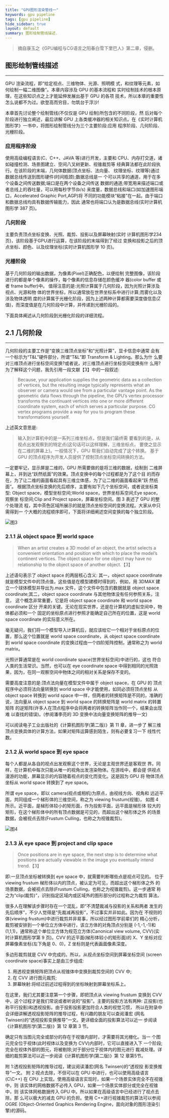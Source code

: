 ```yaml
---
title: "GPU图形渲染管线一"
keywords: gpu pipeline
tags: [gpu pipeline]
hide_sidebar: true
layout: default
summary: 图形绘制管线描述.
---
```


> 摘自康玉之《GPU编程与CG语言之阳春白雪下里巴人》第二章，侵删。

## 图形绘制管线描述
----
GPU 渲染流程，即“给定视点、三维物体、光源、照明模 式，和纹理等元素，如何绘制一幅二维图像”。本章内容涉及 GPU 的基本流程和 实时绘制技术的根本原理，在这些知识点之上才能延伸发展出基于 GPU 的各项 技术，所以本章的重要性怎么说都不为过。欲登高而穷目，勿筑台于浮沙!

本章首先讨论整个绘制管线(不仅仅是 GPU 绘制)所包含的不同阶段，然 后对每个阶段进行独立阐述，最后讲解 GPU 上各类缓冲器的相关知识点。在《实时计算机图形学》一书中，将图形绘制管线分为三个主要阶段:应用 程序阶段、几何阶段、光栅阶段。

### 应用程序阶段
使用高级编程语言(C、C++、JAVA 等)进行开发，主要和 CPU、内存打交道，诸如碰撞检测、场景图建立、空间八叉树更新、视锥裁剪等 经典算法都在此阶段执行。在该阶段的末端，几何体数据(顶点坐标、法向量、 纹理坐标、纹理等)通过数据总线传送到图形硬件(时间瓶颈);数据总线是一 个可以共享的通道，用于在多个设备之间传送数据;端口是在两个设备之间传送 数据的通道;带宽用来描述端口或者总线上的吞吐量，可以用每秒字节(b/s) 来度量，数据总线和端口(如加速图形端口，Accelerated Graphic Port,AGP)将 不同的功能模块“粘接”在一起。由于端口和数据总线均具有数据传输能力，因此 通常也将端口认为是数据总线(实时计算机图形学 387 页)。
### 几何阶段
主要负责顶点坐标变换、光照、裁剪、投影以及屏幕映射(实时 计算机图形学234页)，该阶段基于GPU进行运算，在该阶段的末端得到了经过 变换和投影之后的顶点坐标、颜色、以及纹理坐标(实时计算机图形学 10 页)。
### 光栅阶段
基于几何阶段的输出数据，为像素(Pixel)正确配色，以便绘制 完整图像，该阶段进行的都是单个像素的操作，每个像素的信息存储在颜色缓冲 器(color buffer 或者 frame buffer)中。
值得注意的是:光照计算属于几何阶段，因为光照计算涉及视点、光源和物 体的世界坐标，所以通常放在世界坐标系中进行计算;而雾化以及涉及物体透明 度的计算属于光栅化阶段，因为上述两种计算都需要深度值信息(Z 值)，而深度值是在几何阶段中计算，并传递到光栅阶段的。

下面具体阐述从几何阶段到光栅化阶段的详细流程。

## 2.1 几何阶段
----
几何阶段的主要工作是“变换三维顶点坐标”和“光照计算”，显卡信息中通常 会有一个标示为“T&L”硬件部分，所谓“T&L”即 Transform & Lighting。那么为什 么要对三维顶点进行坐标空间变换?或者说，对三维顶点进行坐标空间变换有什 么用?为了解释这个问题，我先引用一段文献【3】中的一段叙述:
> Because, your application supplies the geometric data as a collection of vertices, but the resulting image typically represents what an observer or camera would see from a particular vantage point.
As the geometric data flows through the pipeline, the GPU’s vertex processor transforms the continuant vertices into one or more different coordinate system, each of which serves a particular purpose. CG vertex programs provide a way for you to program these transformations yourself.

上述英文意思是:
> 输入到计算机中的是一系列三维坐标点，但是我们最终需 要看到的是，从视点出发观察到的特定点(这句话可以这样理解，三维坐标点， 要使之显示在二维的屏幕上)。一般情况下，GPU 帮我们自动完成了这个转换。 基于 GPU 的顶点程序为开发人员提供了控制顶点坐标空间转换的方法。

一定要牢记，显示屏是二维的，GPU 所需要做的是将三维的数据，绘制到 二维屏幕上，并到达“跃然纸面”的效果。顶点变换中的每个过程都是为了这个目 的而存在，为了让二维的画面看起具有三维立体感，为了让二维的画面看起来“跃 然纸面”。
根据顶点坐标变换的先后顺序，主要有如下几个坐标空间，或者说坐标类型: Object space，模型坐标空间;World space，世界坐标系空间;Eye space，观察坐 标空间;Clip and Project space，屏幕坐标空间。图 3 表述了 GPU 的整个处理流 程，其中茶色区域所展示的就是顶点坐标空间的变换流程。大家从中只需得到一 个大概的流程顺序即可，下面将详细阐述空间变换的每个独立阶段。


 ![图3](http://img.blog.csdn.net/20170717131022336?watermark/2/text/aHR0cDovL2Jsb2cuY3Nkbi5uZXQvQkRhbGFzamE=/font/5a6L5L2T/fontsize/400/fill/I0JBQkFCMA==/dissolve/70/gravity/SouthEast)

### 2.1.1 从 object space 到 world space
> When an artist creates a 3D model of an object, the artist selects a convenient orientation and position with which to place the model’s continent vertices.
The object space for one object may have no relationship to the object space of another object.【3】

上述语句表示了 object space 的两层核心含义:
其一，object space coordinate 就是模型文件中的顶点值，这些值是在模型建模时得到的，例如，用 3DMAX 建 立一个球体模型并导出为.max 文件，这个文件中包含的数据就是 object space coordinate;其二，object space coordinate 与其他物体没有任何参照关系，注意， 这个概念非常重要，它是将 object space coordinate 和 world space coordinate 区分 开来的关键。无论在现实世界，还是在计算机的虚拟空间中，物体都必须和一个 固定的坐标原点进行参照才能确定自己所在的位置，这是 world space coordinate 的实际意义所在。

毫无疑问，我们将一个模型导入计算机后，就应该给它一个相对于坐标原点的位置，那么这个位置就是 world space coordinate，从 object space coordinate 到 world space coordinate 的变换过程由一个四阶矩阵控制，通常称之为 world matrix。

光照计算通常是在 world coordinate space(世界坐标空间)中进行的，这也 符合人类的生活常识。当然，也可以在 eye coordinate space 中得到相同的光照效 果，因为，在同一观察空间中物体之间的相对关系是保存不变的。

需要高度注意的是:顶点法向量在模型文件中属于 object space，在 GPU 的 顶点程序中必须将法向量转换到 world space 中才能使用，如同必须将顶点坐标 从 object space 转换到 world space 中一样，但两者的转换矩阵是不同的，准确的 说，法向量从 object space 到 world space 的转换矩阵是 world matrix 的转置矩阵 的逆矩阵(许多人在顶点程序中会将两者的转换矩阵当作同一个，结果会出现难 以查找的错误)。(参阅潘李亮的 3D 变换中法向量变换矩阵的推导一文)

可以阅读电子工业出版社的《计算机图形学(第二版)》第 11 章，进一步了 解三维顶点变换具体的计算方法，如果对矩阵运算感到陌生，则有必要复习一下 线性代数。

### 2.1.2 从 world space 到 eye space
每个人都是从各自的视点出发观察这个世界，无论是主观世界还是客观世 界。同样，在计算机中每次只能从唯一的视角出发渲染物体。在游戏中，都会提 供视点漫游的功能，屏幕显示的内容随着视点的变化而变化。这是因为 GPU 将 物体顶点坐标从 world space 转换到了 eye space。

所谓 eye space，即以 camera(视点或相机)为原点，由视线方向、视角和 远近平面，共同组成一个梯形体的三维空间，称之为 viewing frustum(视锥)， 如图 4 所示。近平面，是梯形体较小的矩形面，作为投影平面，远平面是梯形体 较大的矩形，在这个梯形体中的所有顶点数据是可见的，而超出这个梯形体之外 的场景数据，会被视点去除(Frustum Culling，也称之为视锥裁剪)。

![图4](http://img.blog.csdn.net/20170717131315290?watermark/2/text/aHR0cDovL2Jsb2cuY3Nkbi5uZXQvQkRhbGFzamE=/font/5a6L5L2T/fontsize/400/fill/I0JBQkFCMA==/dissolve/70/gravity/SouthEast)

### 2.1.3 从 eye space 到 project and clip space
> Once positions are in eye space, the next step is to determine what positions are
actually viewable in the image you eventually intend trend.【3】

即:一旦顶点坐标被转换到 eye space 中，就需要判断哪些点是视点可见的。 位于 viewing frustum 梯形体以内的顶点，被认定为可见，而超出这个梯形体之外 的场景数据，会被视点去除(Frustum Culling，也称之为视锥裁剪)。这一步通常 称之为“clip(裁剪)”，识别指定区域内或区域外的图形部分的过程称之为裁剪 算法。

很多人在理解该步骤时存在一个混乱，即“不清楚裁减与投影的关系和两者 发生的先后顺序”，不少人觉得是“先裁减再投影”，不过事实并非如此。因为在 不规则的体(viewing frustum)中进行裁剪并非易事，所以经过图形学前辈们的 精心分析，裁剪被安排到一个单位立方体中进行，该立方体的对角顶点分别是 (-1,-1,-1)和(1,1,1)，通常称这个单位立方体为规范立方体(Canonical view volume, CVV)(实时计算机图形学第 9 页)。CVV 的近平面(梯形体较小的矩形面)的 X、Y 坐标对应屏幕像素坐标(左下角是 0、0)，Z 坐标则是代表画面像素深度。

多边形裁剪就是 CVV 中完成的。所以，从视点坐标空间到屏幕坐标空间 (screen coordinate space)事实上是由三步组成:
1. 用透视变换矩阵把顶点从视锥体中变换到裁剪空间的 CVV 中;
2. 在 CVV 进行图元裁剪;
3. 屏幕映射:将经过前述过程得到的坐标映射到屏幕坐标系上。

在这里，我们尤其要注意第一个步骤，即把顶点从 viewing frustum 变换到 CVV 中，这个过程才是我们常说或者听说的“投影”。主要的投影方法有两种: 正投影(也称平行投影)和透视投影。由于投影投影更加符合人类的视觉习惯， 所以在附录中会详细讲解透视投影矩阵的推导过程，有兴趣的朋友可以查阅潘宏 (网名 Twinsen)的“透视投影变换推导”一文。更详细全面的投影算法可以近一 步阅读《计算机图形学(第二版)》第 12 章第 3 节。

确定只有当图元完全或部分的存在于视锥内部时，才需要将其光栅化。当一 个图元完全位于视体(此时视体以及变换为 CVV)内部时，它可以直接进入下 一个阶段;完全在视体外部的图元，将被剔除;对于部分位于视体内的图元进行 裁减处理。详细的裁剪算法可以近一步阅读《计算机图形学(第二版)》第 12 章第5节。

附 1:透视投影矩阵的推导过程，建议阅读潘宏(网名 Twinsen)的“透视投 影变换推导”一文。
附 2:视点去除，不但可以在 GPU 中进行，也可以使用高级语言(C\C++) 在 CPU 上实现。使用高级语言实现时，如果一个场景实体完全不在视锥中，则 该实体的网格数据不必传入 GPU，如果一个场景实体部分或完全在视锥中，则 该实体网格数据传入 GPU 中。所以如果在高级语言中已经进行了视点去除，那 么可以极大的减去 GPU 的负担。使用 C++进行视锥裁剪的算法可以参阅 OGRE (Object-Oriented Graphics Rendering Engine，面向对象的图形渲染引擎)的源码。
